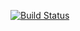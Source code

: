 

[![Build Status](https://travis-ci.org/Samppaa/wadror.png)](https://travis-ci.org/Samppaa/wadror)

